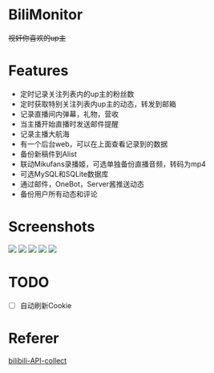 # BiliMonitor
~~视奸你喜欢的up主~~
# Features
- 定时记录关注列表内的up主的粉丝数
- 定时获取特别关注列表内up主的动态，转发到邮箱
- 记录直播间内弹幕，礼物，营收
- 当主播开始直播时发送邮件提醒
- 记录主播大航海
- 有一个后台web，可以在上面查看记录到的数据
- 备份新稿件到Alist
- 联动Mikufans录播姬，可选单独备份直播音频，转码为mp4
- 可选MySQL和SQLite数据库
- 通过邮件，OneBot，Server酱推送动态
- 备份用户所有动态和评论

# Screenshots

![](https://imgbed-1254007525.cos.ap-nanjing.myqcloud.com//img/20250212231124.png)
![](https://imgbed-1254007525.cos.ap-nanjing.myqcloud.com//img/20250212231407.png)
![](https://imgbed-1254007525.cos.ap-nanjing.myqcloud.com//img/20250212231538.png)
![](https://imgbed-1254007525.cos.ap-nanjing.myqcloud.com//img/20250212235435.png)
![](https://imgbed-1254007525.cos.ap-nanjing.myqcloud.com/undefined20250220222834082.png)

# TODO
- [ ] 自动刷新Cookie

# Referer
[bilibili-API-collect](https://github.com/SocialSisterYi/bilibili-API-collect)